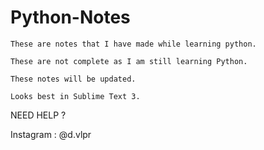 # Python-Notes
	These are notes that I have made while learning python.

	These are not complete as I am still learning Python.

	These notes will be updated.

	Looks best in Sublime Text 3.

NEED HELP ?

Instagram : @d.vlpr
